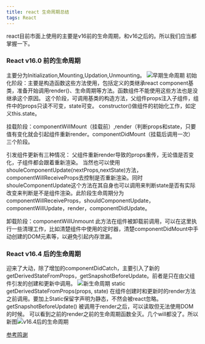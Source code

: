 ```yaml
---
title: react 生命周期总结
tags: React
---
```


react目前市面上使用的主要是v16前的生命周期，和v16之后的。所以我们应当都掌握一下。
### React v16.0 前的生命周期
主要分为Initialization,Mounting,Updation,Unmounting。
![早期生命周期](https://techstudyblog.top/2019/09/28/react-life-cycle/react.png)
初始化阶段：主要是构造函数这些方法使用，包括定义的类继承react component基类，准备开始调用render()、生命周期等方法。函数组件不能使用这些方法也是没继承这个原因。
这个阶段，可调用基类的构造方法，父组件props注入子组件，组件中的props只读不可变，state可变。
constructor()做组件的初始化工作，如定义this.state。

挂载阶段：componentWillMount（挂载前）,render（判断props和state，只要值有变化就会引起组件重新render。componentDidMount（挂载后调用一次）三个阶段。

引发组件更新有三种情况：
父组件重新render导致的props重传，无论值是否变化，子组件都会跟着重新渲染。
当然也可以使用shouleComponentUpdate(nextProps,nextState)方法，componentWillReceiveProps去控制是否重新渲染。同时shouleComponentUpdate这个方法在其自身也可以调用来判断state是否有实际改变来判断是不是组件渲染。此阶段生命周期分为componentWillReceiveProps，shouldComponentUpdate，componentWillUpdate，render，componentDidUpdate。

卸载阶段：componentWillUnmount
此方法在组件被卸载前调用，可以在这里执行一些清理工作，比如清楚组件中使用的定时器，清楚componentDidMount中手动创建的DOM元素等，以避免引起内存泄漏。

### React v16.4 后的生命周期
迎来了大动，除了增加的componentDidCatch，主要引入了新的getDerivedStateFromProps，getSnapshotBeforeUpdate。前者是只在由父组件引发的创建和更新中调用。 
![新生命周期](https://upload-images.jianshu.io/upload_images/5287253-19b835e6e7802233.png)
static getDerivedStateFromProps(props, state) 在组件创建时和更新时的render方法之前调用。要加上Static保留字声明为静态，不然会被react忽略。
getSnapshotBeforeUpdate() 被调用于render之后，可以读取但无法使用DOM的时候。
可以看到之前的render之前的生命周期函数全灭。几个will都没了。所以新图![v16.4后的生命周期](https://pic1.zhimg.com/v2-930c5299db442e73dbb1d2f9c92310d4_r.jpg)



[参考鸣谢](https://www.jianshu.com/p/514fe21b9914)  